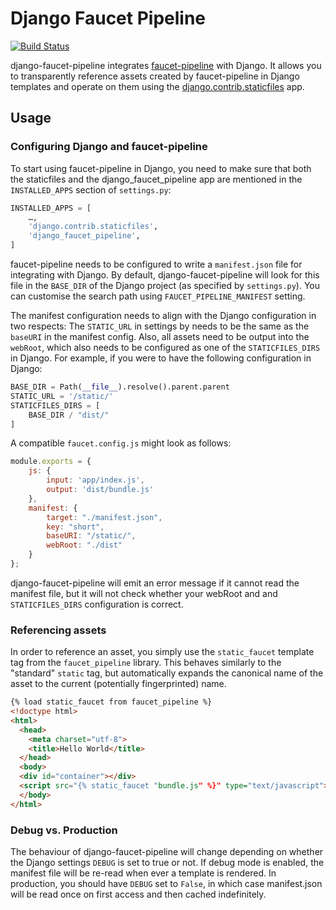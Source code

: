 # Django Faucet Pipeline

[![Build Status](https://dev.azure.com/glaux/update-broker/_apis/build/status/ngrewe.django-faucet-pipeline?repoName=ngrewe%2Fdjango-faucet-pipeline&branchName=main)](https://dev.azure.com/glaux/update-broker/_build/latest?definitionId=8&repoName=ngrewe%2Fdjango-faucet-pipeline&branchName=main)

django-faucet-pipeline integrates [faucet-pipeline](https://www.faucet-pipeline.org) with Django. It allows you to
transparently reference assets created by faucet-pipeline in Django templates and operate on them using the [django.contrib.staticfiles](https://docs.djangoproject.com/en/dev/ref/contrib/staticfiles/) app.

## Usage

### Configuring Django and faucet-pipeline

To start using faucet-pipeline in Django, you need to make sure that both the staticfiles and the django_faucet_pipeline app are mentioned in the `INSTALLED_APPS` section of `settings.py`:

```py
INSTALLED_APPS = [
    …,
    'django.contrib.staticfiles',
    'django_faucet_pipeline',
]
```

faucet-pipeline needs to be configured to write a `manifest.json` file for integrating with Django. By default,
django-faucet-pipeline will look for this file in the `BASE_DIR` of the Django project (as specified
by `settings.py`). You can customise the search path using `FAUCET_PIPELINE_MANIFEST` setting.

The manifest configuration needs to align with the Django configuration in two
respects: The `STATIC_URL` in settings by needs to be the same as the `baseURI` in the manifest config.
Also, all assets need to be output into the `webRoot`, which also needs to be configured as one of the
`STATICFILES_DIRS` in Django. For example, if you were to have the following configuration in Django:

```py
BASE_DIR = Path(__file__).resolve().parent.parent
STATIC_URL = '/static/'
STATICFILES_DIRS = [
    BASE_DIR / "dist/"
]
```

A compatible `faucet.config.js` might look as follows:

```js
module.exports = {
    js: {
        input: 'app/index.js',
        output: 'dist/bundle.js'
    },
    manifest: {
        target: "./manifest.json",
        key: "short",
        baseURI: "/static/",
        webRoot: "./dist"
    }
};
```

django-faucet-pipeline will emit an error message if it cannot read the manifest file, but it will not check
whether your webRoot and and `STATICFILES_DIRS` configuration is correct.

### Referencing assets

In order to reference an asset, you simply use the `static_faucet` template tag from the `faucet_pipeline`
library. This behaves similarly to the "standard" `static` tag, but automatically expands the canonical name
of the asset to the current (potentially fingerprinted) name.

```html
{% load static_faucet from faucet_pipeline %}
<!doctype html>
<html>
  <head>
    <meta charset="utf-8">
    <title>Hello World</title>
  </head>
  <body> 
  <div id="container"></div>
  <script src="{% static_faucet "bundle.js" %}" type="text/javascript"></script>
  </body>
</html>
```

### Debug vs. Production

The behaviour of django-faucet-pipeline will change depending on whether the Django settings `DEBUG` is set
to true or not. If debug mode is enabled, the manifest file will be re-read when ever a template is rendered.
In production, you should have `DEBUG` set to `False`, in which case manifest.json will be read once on first
access and then cached indefinitely.